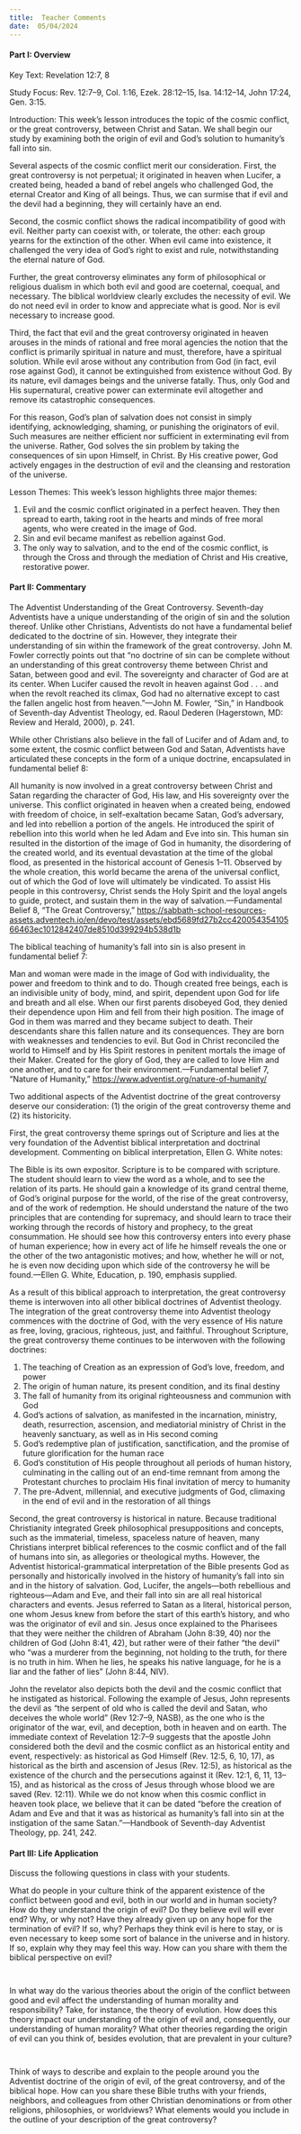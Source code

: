 ```yaml
---
title:  Teacher Comments
date:  05/04/2024
---
```


#### Part I: Overview

Key Text: Revelation 12:7, 8

Study Focus: Rev. 12:7–9, Col. 1:16, Ezek. 28:12–15, Isa. 14:12–14, John 17:24, Gen. 3:15.

Introduction: This week’s lesson introduces the topic of the cosmic conflict, or the great controversy, between Christ and Satan. We shall begin our study by examining both the origin of evil and God’s solution to humanity’s fall into sin.

Several aspects of the cosmic conflict merit our consideration. First, the great controversy is not perpetual; it originated in heaven when Lucifer, a created being, headed a band of rebel angels who challenged God, the eternal Creator and King of all beings. Thus, we can surmise that if evil and the devil had a beginning, they will certainly have an end.

Second, the cosmic conflict shows the radical incompatibility of good with evil. Neither party can coexist with, or tolerate, the other: each group yearns for the extinction of the other. When evil came into existence, it challenged the very idea of God’s right to exist and rule, notwithstanding the eternal nature of God.

Further, the great controversy eliminates any form of philosophical or religious dualism in which both evil and good are coeternal, coequal, and necessary. The biblical worldview clearly excludes the necessity of evil. We do not need evil in order to know and appreciate what is good. Nor is evil necessary to increase good.

Third, the fact that evil and the great controversy originated in heaven arouses in the minds of rational and free moral agencies the notion that the conflict is primarily spiritual in nature and must, therefore, have a spiritual solution. While evil arose without any contribution from God (in fact, evil rose against God), it cannot be extinguished from existence without God. By its nature, evil damages beings and the universe fatally. Thus, only God and His supernatural, creative power can exterminate evil altogether and remove its catastrophic consequences.

For this reason, God’s plan of salvation does not consist in simply identifying, acknowledging, shaming, or punishing the originators of evil. Such measures are neither efficient nor sufficient in exterminating evil from the universe. Rather, God solves the sin problem by taking the consequences of sin upon Himself, in Christ. By His creative power, God actively engages in the destruction of evil and the cleansing and restoration of the universe.

Lesson Themes: This week’s lesson highlights three major themes:

1. Evil and the cosmic conflict originated in a perfect heaven. They then spread to earth, taking root in the hearts and minds of free moral agents, who were created in the image of God.
2. Sin and evil became manifest as rebellion against God.
3. The only way to salvation, and to the end of the cosmic conflict, is through the Cross and through the mediation of Christ and His creative, restorative power.

#### Part II: Commentary

The Adventist Understanding of the Great Controversy. Seventh-day Adventists have a unique understanding of the origin of sin and the solution thereof. Unlike other Christians, Adventists do not have a fundamental belief dedicated to the doctrine of sin. However, they integrate their understanding of sin within the framework of the great controversy. John M. Fowler correctly points out that “no doctrine of sin can be complete without an understanding of this great controversy theme between Christ and Satan, between good and evil. The sovereignty and character of God are at its center. When Lucifer caused the revolt in heaven against God . . . and when the revolt reached its climax, God had no alternative except to cast the fallen angelic host from heaven.”—John M. Fowler, “Sin,” in Handbook of Seventh-day Adventist Theology, ed. Raoul Dederen (Hagerstown, MD: Review and Herald, 2000), p. 241.

While other Christians also believe in the fall of Lucifer and of Adam and, to some extent, the cosmic conflict between God and Satan, Adventists have articulated these concepts in the form of a unique doctrine, encapsulated in fundamental belief 8:

All humanity is now involved in a great controversy between Christ and Satan regarding the character of God, His law, and His sovereignty over the universe. This conflict originated in heaven when a created being, endowed with freedom of choice, in self-exaltation became Satan, God’s adversary, and led into rebellion a portion of the angels. He introduced the spirit of rebellion into this world when he led Adam and Eve into sin. This human sin resulted in the distortion of the image of God in humanity, the disordering of the created world, and its eventual devastation at the time of the global flood, as presented in the historical account of Genesis 1–11. Observed by the whole creation, this world became the arena of the universal conflict, out of which the God of love will ultimately be vindicated. To assist His people in this controversy, Christ sends the Holy Spirit and the loyal angels to guide, protect, and sustain them in the way of salvation.—Fundamental Belief 8, “The Great Controversy,” https://sabbath-school-resources-assets.adventech.io/en/devo/test/assets/ebd5689fd27b2cc42005435410566463ec1012842407de8510d399294b538d1b

The biblical teaching of humanity’s fall into sin is also present in fundamental belief 7:

Man and woman were made in the image of God with individuality, the power and freedom to think and to do. Though created free beings, each is an indivisible unity of body, mind, and spirit, dependent upon God for life and breath and all else. When our first parents disobeyed God, they denied their dependence upon Him and fell from their high position. The image of God in them was marred and they became subject to death. Their descendants share this fallen nature and its consequences. They are born with weaknesses and tendencies to evil. But God in Christ reconciled the world to Himself and by His Spirit restores in penitent mortals the image of their Maker. Created for the glory of God, they are called to love Him and one another, and to care for their environment.—Fundamental belief 7, “Nature of Humanity,” https://www.adventist.org/nature-of-humanity/

Two additional aspects of the Adventist doctrine of the great controversy deserve our consideration: (1) the origin of the great controversy theme and (2) its historicity.

First, the great controversy theme springs out of Scripture and lies at the very foundation of the Adventist biblical interpretation and doctrinal development. Commenting on biblical interpretation, Ellen G. White notes:

The Bible is its own expositor. Scripture is to be compared with scripture. The student should learn to view the word as a whole, and to see the relation of its parts. He should gain a knowledge of its grand central theme, of God’s original purpose for the world, of the rise of the great controversy, and of the work of redemption. He should understand the nature of the two principles that are contending for supremacy, and should learn to trace their working through the records of history and prophecy, to the great consummation. He should see how this controversy enters into every phase of human experience; how in every act of life he himself reveals the one or the other of the two antagonistic motives; and how, whether he will or not, he is even now deciding upon which side of the controversy he will be found.—Ellen G. White, Education, p. 190, emphasis supplied.

As a result of this biblical approach to interpretation, the great controversy theme is interwoven into all other biblical doctrines of Adventist theology. The integration of the great controversy theme into Adventist theology commences with the doctrine of God, with the very essence of His nature as free, loving, gracious, righteous, just, and faithful. Throughout Scripture, the great controversy theme continues to be interwoven with the following doctrines:

1. The teaching of Creation as an expression of God’s love, freedom, and power
2. The origin of human nature, its present condition, and its final destiny
3. The fall of humanity from its original righteousness and communion with God
4. God’s actions of salvation, as manifested in the incarnation, ministry, death, resurrection, ascension, and mediatorial ministry of Christ in the heavenly sanctuary, as well as in His second coming
5. God’s redemptive plan of justification, sanctification, and the promise of future glorification for the human race
6. God’s constitution of His people throughout all periods of human history, culminating in the calling out of an end-time remnant from among the Protestant churches to proclaim His final invitation of mercy to humanity
7. The pre-Advent, millennial, and executive judgments of God, climaxing in the end of evil and in the restoration of all things

Second, the great controversy is historical in nature. Because traditional Christianity integrated Greek philosophical presuppositions and concepts, such as the immaterial, timeless, spaceless nature of heaven, many Christians interpret biblical references to the cosmic conflict and of the fall of humans into sin, as allegories or theological myths. However, the Adventist historical-grammatical interpretation of the Bible presents God as personally and historically involved in the history of humanity’s fall into sin and in the history of salvation. God, Lucifer, the angels—both rebellious and righteous—Adam and Eve, and their fall into sin are all real historical characters and events. Jesus referred to Satan as a literal, historical person, one whom Jesus knew from before the start of this earth’s history, and who was the originator of evil and sin. Jesus once explained to the Pharisees that they were neither the children of Abraham (John 8:39, 40) nor the children of God (John 8:41, 42), but rather were of their father “the devil” who “was a murderer from the beginning, not holding to the truth, for there is no truth in him. When he lies, he speaks his native language, for he is a liar and the father of lies” (John 8:44, NIV).

John the revelator also depicts both the devil and the cosmic conflict that he instigated as historical. Following the example of Jesus, John represents the devil as “the serpent of old who is called the devil and Satan, who deceives the whole world” (Rev 12:7–9, NASB), as the one who is the originator of the war, evil, and deception, both in heaven and on earth. The immediate context of Revelation 12:7–9 suggests that the apostle John considered both the devil and the cosmic conflict as an historical entity and event, respectively: as historical as God Himself (Rev. 12:5, 6, 10, 17), as historical as the birth and ascension of Jesus (Rev. 12:5), as historical as the existence of the church and the persecutions against it (Rev. 12:1, 6, 11, 13–15), and as historical as the cross of Jesus through whose blood we are saved (Rev. 12:11). While we do not know when this cosmic conflict in heaven took place, we believe that it can be dated “before the creation of Adam and Eve and that it was as historical as humanity’s fall into sin at the instigation of the same Satan.”—Handbook of Seventh-day Adventist Theology, pp. 241, 242.

#### Part III: Life Application

Discuss the following questions in class with your students.

What do people in your culture think of the apparent existence of the conflict between good and evil, both in our world and in human society? How do they understand the origin of evil? Do they believe evil will ever end? Why, or why not? Have they already given up on any hope for the termination of evil? If so, why? Perhaps they think evil is here to stay, or is even necessary to keep some sort of balance in the universe and in history. If so, explain why they may feel this way. How can you share with them the biblical perspective on evil?

` `

In what way do the various theories about the origin of the conflict between good and evil affect the understanding of human morality and responsibility? Take, for instance, the theory of evolution. How does this theory impact our understanding of the origin of evil and, consequently, our understanding of human morality? What other theories regarding the origin of evil can you think of, besides evolution, that are prevalent in your culture?

` `

Think of ways to describe and explain to the people around you the Adventist doctrine of the origin of evil, of the great controversy, and of the biblical hope. How can you share these Bible truths with your friends, neighbors, and colleagues from other Christian denominations or from other religions, philosophies, or worldviews? What elements would you include in the outline of your description of the great controversy?

` `
